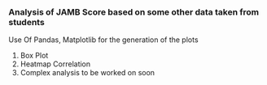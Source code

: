 ### Analysis of JAMB Score based on some other data taken from students
Use Of Pandas, Matplotlib for the generation of the plots
1. Box Plot
2. Heatmap Correlation
3. Complex analysis to be worked on soon
